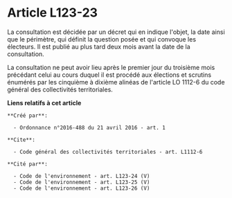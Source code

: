 # Article L123-23

La consultation est décidée par un décret qui en indique l'objet, la date ainsi que le périmètre, qui définit la question
posée et qui convoque les électeurs. Il est publié au plus tard deux mois avant la date de la consultation. 

La consultation ne peut avoir lieu après le premier jour du troisième mois précédant celui au cours duquel il est procédé aux
élections et scrutins énumérés par les cinquième à dixième alinéas de l'article LO 1112-6 du code général des collectivités
territoriales.

**Liens relatifs à cet article**

	**Créé par**:

	  - Ordonnance n°2016-488 du 21 avril 2016 - art. 1

	**Cite**:

	  - Code général des collectivités territoriales - art. L1112-6

	**Cité par**:

	  - Code de l'environnement - art. L123-24 (V)
	  - Code de l'environnement - art. L123-25 (V)
	  - Code de l'environnement - art. L123-26 (V)
